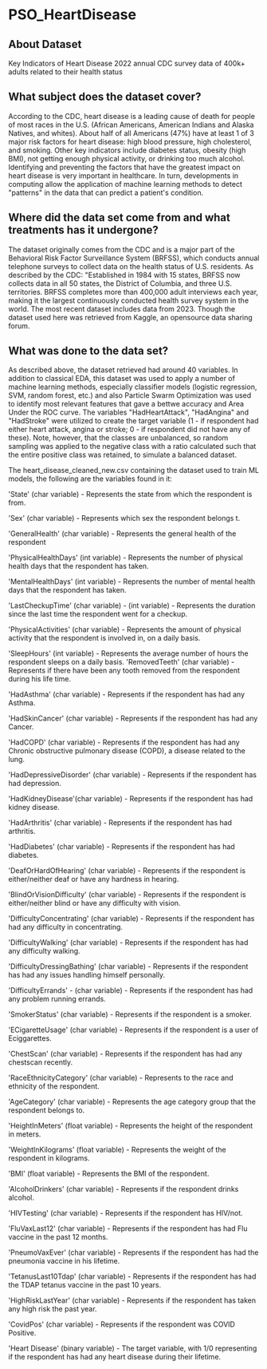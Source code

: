 # PSO_HeartDisease

## About Dataset
Key Indicators of Heart Disease
2022 annual CDC survey data of 400k+ adults related to their health status

## What subject does the dataset cover?
According to the CDC, heart disease is a leading cause of death for people of most races in the U.S. (African Americans, American Indians and Alaska Natives, and whites). About half of all Americans (47%) have at least 1 of 3 major risk factors for heart disease: high blood pressure, high cholesterol, and smoking. Other key indicators include diabetes status, obesity (high BMI), not getting enough physical activity, or drinking too much alcohol. Identifying and preventing the factors that have the greatest impact on heart disease is very important in healthcare. In turn, developments in computing allow the application of machine learning methods to detect "patterns" in the data that can predict a patient's condition.

## Where did the data set come from and what treatments has it undergone?
The dataset originally comes from the CDC and is a major part of the Behavioral Risk Factor Surveillance System (BRFSS), which conducts annual telephone surveys to collect data on the health status of U.S. residents. As described by the CDC: "Established in 1984 with 15 states, BRFSS now collects data in all 50 states, the District of Columbia, and three U.S. territories. BRFSS completes more than 400,000 adult interviews each year, making it the largest continuously conducted health survey system in the world. The most recent dataset includes data from 2023. Though the dataset used here was retrieved from Kaggle, an opensource data sharing forum.

## What was done to the data set?
As described above, the dataset retrieved had around 40 variables. In addition to classical EDA, this dataset was used to apply a number of machine learning methods, especially classifier models (logistic regression, SVM, random forest, etc.) and also Particle Swarm Optimization was used to identify most relevant features that gave a bettwe accuracy and Area Under the ROC curve. The variables "HadHeartAttack", "HadAngina" and "HadStroke" were utilized to create the target variable (1 - if respondent had either heart attack, angina or stroke; 0 - if respondent did not have any of these). Note, however, that the classes are unbalanced, so random sampling was applied to the negative class with a ratio calculated such that the entire positive class was retained, to simulate a balanced dataset.

The heart_disease_cleaned_new.csv containing the dataset used to train ML models, the following are the variables found in it:

'State' (char variable) - Represents the state from which the respondent is from.

'Sex' (char variable) - Represents which sex the respondent belongs t.

'GeneralHealth' (char variable) - Represents the general health of the respondent

'PhysicalHealthDays' (int variable) - Represents the number of physical health days that the respondent has taken.

'MentalHealthDays' (int variable) - Represents the number of mental health days that the respondent has taken. 

'LastCheckupTime' (char variable) - (int variable) - Represents the duration since the last time the respondent went for a checkup. 

'PhysicalActivities' (char variable) - Represents the amount of physical activity that the respondent is involved in, on a daily basis. 

'SleepHours' (int variable) - Represents the average number of hours the respondent sleeps on a daily basis. 
'RemovedTeeth' (char variable) - Represents if there have been any tooth removed from the respondent during his life time.

'HadAsthma' (char variable) - Represents if the respondent has had any Asthma.

'HadSkinCancer' (char variable) - Represents if the respondent has had any Cancer. 

'HadCOPD' (char variable) - Represents if the respondent has had any Chronic obstructive pulmonary disease (COPD), a disease related to the lung.

'HadDepressiveDisorder' (char variable) - Represents if the respondent has had depression.

'HadKidneyDisease'(char variable) - Represents if the respondent has had kidney disease. 

'HadArthritis' (char variable) - Represents if the respondent has had arthritis.

'HadDiabetes' (char variable) - Represents if the respondent has had diabetes.

'DeafOrHardOfHearing' (char variable) - Represents if the respondent is either/neither deaf or have any hardness in hearing. 

'BlindOrVisionDifficulty' (char variable) - Represents if the respondent is either/neither blind or have any difficulty with vision.

'DifficultyConcentrating' (char variable) - Represents if the respondent has had any difficulty in concentrating.

'DifficultyWalking' (char variable) - Represents if the respondent has had any difficulty walking.

'DifficultyDressingBathing' (char variable) - Represents if the respondent has had any issues handling himself personally.

'DifficultyErrands' - (char variable) - Represents if the respondent has had any problem running errands.

'SmokerStatus' (char variable) - Represents if the respondent is a smoker.

'ECigaretteUsage' (char variable) - Represents if the respondent is a user of Eciggarettes.

'ChestScan' (char variable) - Represents if the respondent has had any chestscan recently.

'RaceEthnicityCategory' (char variable) - Represents to the race and ethnicity of the respondent.

'AgeCategory' (char variable) - Represents the age category group that the respondent belongs to.

'HeightInMeters' (float variable) - Represents the height of the respondent in meters.

'WeightInKilograms' (float variable) - Represents the weight of the respondent in kilograms.

'BMI' (float variable) - Represents the BMI of the respondent.

'AlcoholDrinkers' (char variable) - Represents if the respondent drinks alcohol.

'HIVTesting' (char variable) - Represents if the respondent has HIV/not.

'FluVaxLast12' (char variable) - Represents if the respondent has had Flu vaccine in the past 12 months.

'PneumoVaxEver' (char variable) - Represents if the respondent has had the pneumonia vaccine in his lifetime.

'TetanusLast10Tdap' (char variable) - Represents if the respondent has had the TDAP tetanus vaccine in the past 10 years.

'HighRiskLastYear' (char variable) - Represents if the respondent has taken any high risk the past year.

'CovidPos' (char variable) - Represents if the respondent was COVID Positive. 

'Heart Disease' (binary variable) - The target variable, with 1/0 representing if the respondent has had any heart disease during their lifetime.
